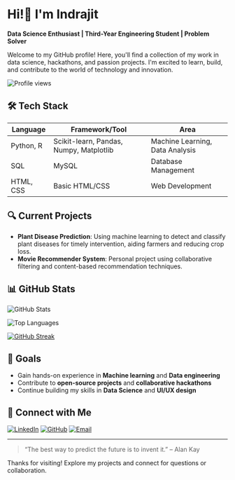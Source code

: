 
# Hi!👋 I'm Indrajit

**Data Science Enthusiast | Third-Year Engineering Student | Problem Solver**

Welcome to my GitHub profile! Here, you'll find a collection of my work in data science, hackathons, and passion projects. I'm excited to learn, build, and contribute to the world of technology and innovation.

![Profile views](https://komarev.com/ghpvc/?username=Indrajit1465&color=blue)

## 🛠 Tech Stack

| Language      | Framework/Tool           | Area                  |
|---------------|--------------------------|-----------------------|
| Python, R     | Scikit-learn, Pandas, Numpy, Matplotlib | Machine Learning, Data Analysis |
| SQL           | MySQL                    | Database Management   |
| HTML, CSS     | Basic HTML/CSS           | Web Development       |


## 🔍 Current Projects

- **Plant Disease Prediction**: Using machine learning to detect and classify plant diseases for timely intervention, aiding farmers and reducing crop loss.
- **Movie Recommender System**: Personal project using collaborative filtering and content-based recommendation techniques.

## 📊 GitHub Stats

![GitHub Stats](https://github-readme-stats.vercel.app/api?username=Indrajit1465&show_icons=true&theme=radical)

![Top Languages](https://github-readme-stats.vercel.app/api/top-langs/?username=Indrajit1465&layout=compact&theme=radical)

[![GitHub Streak](https://streak-stats.demolab.com/?user=Indrajit1465&theme=light&hide_border=true&date_format=M%20j%5B%2C%20Y%5D)](https://git.io/streak-stats)

<!-- ## 🌟 Featured Projects 

### 🎨 [Project: UI/UX Design Internship at Percept](#)
A showcase of my work during the internship, including designs and prototypes created for real-world applications.

### 🔍 [IPLT20 Data Scraper](#)
Automated data collection from the IPLT20 website using Python to create detailed player and team stats.

### 📂 [Chicago Public Data Analysis](#)
Analyzing socioeconomic indicators, crime statistics, and public school data to uncover patterns and insights about the city of Chicago. -->




## 🎯 Goals

- Gain hands-on experience in **Machine learning** and **Data engineering**
- Contribute to **open-source projects** and **collaborative hackathons**
- Continue building my skills in **Data Science** and **UI/UX design**

## 🤝 Connect with Me

[![LinkedIn](https://img.shields.io/badge/-LinkedIn-blue?style=flat-square&logo=LinkedIn)](https://www.linkedin.com/in/indrajit-bandgar-b88122263/)
[![GitHub](https://img.shields.io/badge/-GitHub-black?style=flat-square&logo=github)](https://github.com/Indrajit1465)
[![Email](https://img.shields.io/badge/-Email-red?style=flat-square&logo=gmail&logoColor=white)](mailto:indrajitbandgar0@gmail.com)

---

> “The best way to predict the future is to invent it.” – Alan Kay

Thanks for visiting! Explore my projects and connect for questions or collaboration.
